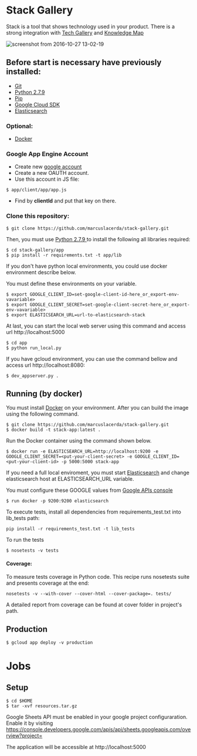 # Stack Gallery

Stack is a tool that shows technology used in your product. There is a strong integration with [Tech Gallery][techgallery] and [Knowledge Map][knowledge-map]

![screenshot from 2016-10-27 13-02-19](https://cloud.githubusercontent.com/assets/6742877/19829377/e83e0b94-9dbd-11e6-84d8-cbad124c8e0f.png)

## Before start is necessary have previously installed:
- [Git][Git]
- [Python 2.7.9](https://www.python.org/)
- [Pip](https://packaging.python.org/installing/)
- [Google Cloud SDK](https://cloud.google.com/sdk/docs/quickstarts)
- [Elasticsearch][Elasticsearch]
### Optional:
- [Docker][Docker]

### Google App Engine Account
- Create new [google account](https://console.cloud.google.com/)
- Create a new OAUTH account.
- Use this account in JS file:
```
$ app/client/app/app.js
```
- Find by **clientId** and put that key on there.

### Clone this repository:
```console
$ git clone https://github.com/marcuslacerda/stack-gallery.git
```

Then, you must use [Python 2.7.9 ][Python] to install the following all libraries required:

```console
$ cd stack-gallery/app
$ pip install -r requirements.txt -t app/lib
```
If you don't have python local environments, you could use docker environment describe below.

You must define these environments on your variable.
```console
$ export GOOGLE_CLIENT_ID=set-google-client-id-here_or_export-env-vavariable>
$ export GOOGLE_CLIENT_SECRET=set-google-client-secret-here_or_export-env-vavariable>
$ export ELASTICSEARCH_URL=url-to-elasticsearch-stack
```

At last, you can start the local web server using this command and access url http://localhost:5000

```console
$ cd app
$ python run_local.py
```

If you have gcloud environment, you can use the command bellow and access url  http://localhost:8080:
```console
$ dev_appserver.py .
```

## Running (by docker)
You must install [Docker][] on your environment. After you can build the image using the following command.

```console
$ git clone https://github.com/marcuslacerda/stack-gallery.git
$ docker build -t stack-app:latest .
```

Run the Docker container using the command shown below.

```console
$ docker run -e ELASTICSEARCH_URL=http://localhost:9200 -e GOOGLE_CLIENT_SECRET=<put-your-client-secret> -e GOOGLE_CLIENT_ID=<put-your-client-id> -p 5000:5000 stack-app
```

If you need a full local enviroment, you must start [Elasticsearch] and change elasticsearch host at ELASTICSEARCH_URL variable.

You must configure these GOOGLE values from [Google APIs console]

```console
$ run docker -p 9200:9200 elasticsearch
```

To execute tests, install all dependencies from requirements_test.txt into lib_tests path:
```
pip install -r requirements_test.txt -t lib_tests
```

To run the tests
```console
$ nosetests -v tests
```
#### Coverage:

To measure tests coverage in Python code. This recipe runs nosetests suite and presents coverage at the end:
```
nosetests -v --with-cover --cover-html --cover-package=. tests/
```
A detailed report from coverage can be found at cover folder in project's path.


## Production
```
$ gcloud app deploy -v production
```

# Jobs

## Setup

```
$ cd $HOME
$ tar -xvf resources.tar.gz
```



Google Sheets API must be enabled in your google project configuraration. Enable it by visiting https://console.developers.google.com/apis/api/sheets.googleapis.com/overview?project=<project-id>

The application will be accessible at http://localhost:5000

[Docker]: https://docs.docker.com/engine/installation
[Google APIs console]: https://code.google.com/apis/console
[techgallery]: https://github.com/ciandt-dev/tech-gallery
[knowledge-map]: https://docs.google.com/presentation/d/19kGlJn8RV-K60-jgcjh57NVSo5O838T98VfsrXe-Hh4/edit#slide=id.g16d5cef21f_0_262
[Git]: http://help.github.com/set-up-git-redirect
[Python]: https://www.python.org
[Pull requests]: https://help.github.com/categories/collaborating-on-projects-using-issues-and-pull-requests/
[Elasticsearch]: https://www.elastic.co/products/elasticsearch
